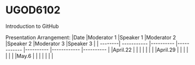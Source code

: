 # UGOD6102
Introduction to GitHub

Presentation Arrangement:
|Date     |Moderator 1  |Speaker 1  |Moderator 2  |Speaker 2  |Moderator 3  |Speaker 3  |
| --------| ----------- |---------- |------------ |---------- |------------ |---------- |
|April.22 |             |           |             |           |             |           |
|April.29 |             |           |             |           |             |           |
|May.6    |             |           |             |           |             |           |
